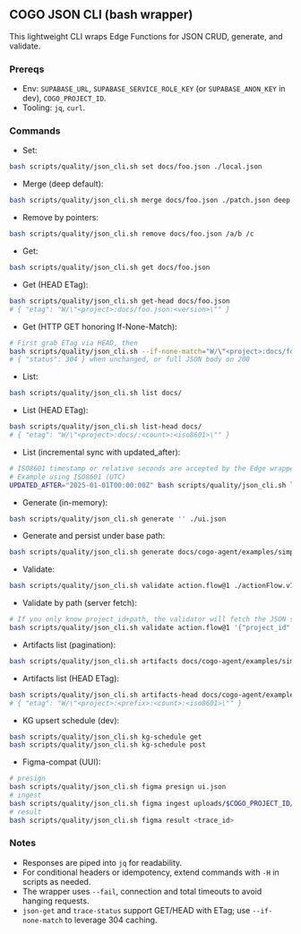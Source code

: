 ## COGO JSON CLI (bash wrapper)

This lightweight CLI wraps Edge Functions for JSON CRUD, generate, and validate.

### Prereqs
- Env: `SUPABASE_URL`, `SUPABASE_SERVICE_ROLE_KEY` (or `SUPABASE_ANON_KEY` in dev), `COGO_PROJECT_ID`.
- Tooling: `jq`, `curl`.

### Commands
- Set:
```bash
bash scripts/quality/json_cli.sh set docs/foo.json ./local.json
```
- Merge (deep default):
```bash
bash scripts/quality/json_cli.sh merge docs/foo.json ./patch.json deep
```
- Remove by pointers:
```bash
bash scripts/quality/json_cli.sh remove docs/foo.json /a/b /c
```
- Get:
```bash
bash scripts/quality/json_cli.sh get docs/foo.json
```

- Get (HEAD ETag):
```bash
bash scripts/quality/json_cli.sh get-head docs/foo.json
# { "etag": "W/\"<project>:docs/foo.json:<version>\"" }
```

- Get (HTTP GET honoring If-None-Match):
```bash
# First grab ETag via HEAD, then
bash scripts/quality/json_cli.sh --if-none-match="W/\"<project>:docs/foo.json:<version>\"" get-http docs/foo.json
# { "status": 304 } when unchanged, or full JSON body on 200
```
- List:
```bash
bash scripts/quality/json_cli.sh list docs/
```

- List (HEAD ETag):
```bash
bash scripts/quality/json_cli.sh list-head docs/
# { "etag": "W/\"<project>:docs/:<count>:<iso8601>\"" }
```

- List (incremental sync with updated_after):
```bash
# ISO8601 timestamp or relative seconds are accepted by the Edge wrapper
# Example using ISO8601 (UTC)
UPDATED_AFTER="2025-01-01T00:00:00Z" bash scripts/quality/json_cli.sh list docs/
```
- Generate (in-memory):
```bash
bash scripts/quality/json_cli.sh generate '' ./ui.json
```
- Generate and persist under base path:
```bash
bash scripts/quality/json_cli.sh generate docs/cogo-agent/examples/simple-screen ./ui.json --persist
```
- Validate:
```bash
bash scripts/quality/json_cli.sh validate action.flow@1 ./actionFlow.v1.expanded.json
```

- Validate by path (server fetch):
```bash
# If you only know project_id+path, the validator will fetch the JSON server-side
bash scripts/quality/json_cli.sh validate action.flow@1 '{"project_id":"'$COGO_PROJECT_ID'","path":"docs/cogo-agent/examples/simple-screen/actionFlow.v1.expanded.json"}'
```

- Artifacts list (pagination):
```bash
bash scripts/quality/json_cli.sh artifacts docs/cogo-agent/examples/simple-screen/ 3 0 | jq '{count,limit,offset,next_offset,items: (.items|map(.path))}'
```

- Artifacts list (HEAD ETag):
```bash
bash scripts/quality/json_cli.sh artifacts-head docs/cogo-agent/examples/simple-screen/
# { "etag": "W/\"<project>:<prefix>:<count>:<iso8601>\"" }
```

- KG upsert schedule (dev):
```bash
bash scripts/quality/json_cli.sh kg-schedule get
bash scripts/quality/json_cli.sh kg-schedule post
```

- Figma-compat (UUI):
```bash
# presign
bash scripts/quality/json_cli.sh figma presign ui.json
# ingest
bash scripts/quality/json_cli.sh figma ingest uploads/$COGO_PROJECT_ID/ui.json
# result
bash scripts/quality/json_cli.sh figma result <trace_id>
```

### Notes
- Responses are piped into `jq` for readability.
- For conditional headers or idempotency, extend commands with `-H` in scripts as needed.
- The wrapper uses `--fail`, connection and total timeouts to avoid hanging requests.
 - `json-get` and `trace-status` support GET/HEAD with ETag; use `--if-none-match` to leverage 304 caching.
